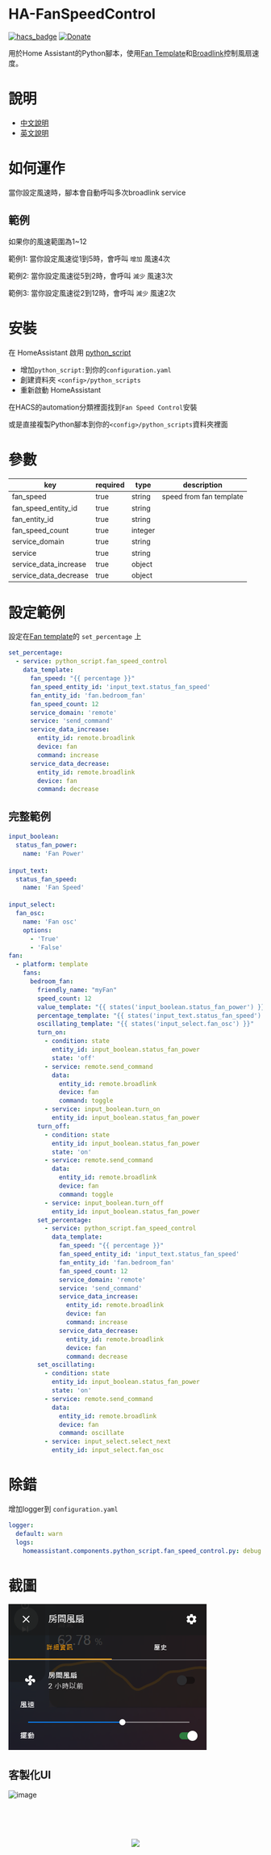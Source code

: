 # HA-FanSpeedControl

[![hacs_badge](https://img.shields.io/badge/HACS-Default-orange.svg)](https://github.com/custom-components/hacs)
[![Donate](https://img.shields.io/badge/donate-Coffee-yellow.svg)](https://www.buymeacoffee.com/dodoro)

用於Home Assistant的Python腳本，使用[Fan Template](https://www.home-assistant.io/integrations/fan.template/)和[Broadlink](https://www.home-assistant.io/integrations/broadlink/)控制風扇速度。

# 說明
- [中文說明](https://github.com/iml885203/HA-FanSpeedControl/blob/master/README_TW.md)
- [英文說明](https://github.com/iml885203/HA-FanSpeedControl/blob/master/README.md)

# 如何運作
當你設定風速時，腳本會自動呼叫多次broadlink service

## 範例
如果你的風速範圍為1~12

範例1: 當你設定風速從1到5時，會呼叫 `增加` 風速4次

範例2: 當你設定風速從5到2時，會呼叫 `減少` 風速3次

範例3: 當你設定風速從2到12時，會呼叫 `減少` 風速2次


# 安裝
在 HomeAssistant 啟用 [python_script](https://www.home-assistant.io/integrations/python_script/)

- 增加`python_script:`到你的`configuration.yaml`
- 創建資料夾 `<config>/python_scripts`
- 重新啟動 HomeAssistant

在HACS的automation分類裡面找到`Fan Speed Control`安裝

或是直接複製Python腳本到你的`<config>/python_scripts`資料夾裡面

# 參數
|key|required|type|description|
|-|-|-|-|
|fan_speed|true|string|speed from fan template|
|fan_speed_entity_id|true|string||
|fan_entity_id|true|string||
|fan_speed_count|true|integer||
|service_domain|true|string||
|service|true|string||
|service_data_increase|true|object||
|service_data_decrease|true|object||

# 設定範例
設定在[Fan template](https://www.home-assistant.io/integrations/fan.template/)的 `set_percentage` 上

```yaml
set_percentage:
  - service: python_script.fan_speed_control
    data_template:
      fan_speed: "{{ percentage }}"
      fan_speed_entity_id: 'input_text.status_fan_speed'
      fan_entity_id: 'fan.bedroom_fan'
      fan_speed_count: 12
      service_domain: 'remote'
      service: 'send_command'
      service_data_increase:
        entity_id: remote.broadlink
        device: fan
        command: increase
      service_data_decrease:
        entity_id: remote.broadlink
        device: fan
        command: decrease
```

## 完整範例
```yaml
input_boolean:
  status_fan_power:
    name: 'Fan Power'

input_text:
  status_fan_speed:
    name: 'Fan Speed'

input_select:
  fan_osc:
    name: 'Fan osc'
    options:
      - 'True'
      - 'False'
fan:
  - platform: template
    fans:
      bedroom_fan:
        friendly_name: "myFan"
        speed_count: 12
        value_template: "{{ states('input_boolean.status_fan_power') }}"
        percentage_template: "{{ states('input_text.status_fan_speed') | int }}"
        oscillating_template: "{{ states('input_select.fan_osc') }}"
        turn_on:
          - condition: state
            entity_id: input_boolean.status_fan_power
            state: 'off'
          - service: remote.send_command
            data:
              entity_id: remote.broadlink
              device: fan
              command: toggle
          - service: input_boolean.turn_on
            entity_id: input_boolean.status_fan_power
        turn_off:
          - condition: state
            entity_id: input_boolean.status_fan_power
            state: 'on'
          - service: remote.send_command
            data:
              entity_id: remote.broadlink
              device: fan
              command: toggle
          - service: input_boolean.turn_off
            entity_id: input_boolean.status_fan_power
        set_percentage:
          - service: python_script.fan_speed_control
            data_template:
              fan_speed: "{{ percentage }}"
              fan_speed_entity_id: 'input_text.status_fan_speed'
              fan_entity_id: 'fan.bedroom_fan'
              fan_speed_count: 12
              service_domain: 'remote'
              service: 'send_command'
              service_data_increase:
                entity_id: remote.broadlink
                device: fan
                command: increase
              service_data_decrease:
                entity_id: remote.broadlink
                device: fan
                command: decrease
        set_oscillating:
          - condition: state
            entity_id: input_boolean.status_fan_power
            state: 'on'
          - service: remote.send_command
            data:
              entity_id: remote.broadlink
              device: fan
              command: oscillate
          - service: input_select.select_next
            entity_id: input_select.fan_osc
```

# 除錯
增加logger到 `configuration.yaml`
```yaml
logger:
  default: warn
  logs:
    homeassistant.components.python_script.fan_speed_control.py: debug
```

# 截圖
![image](https://github.com/iml885203/HA-FanSpeedControl/blob/master/Screenshot/fan.png?raw=true)

## 客製化UI
![image](https://github.com/iml885203/HA-FanSpeedControl/blob/master/Screenshot/fanui.png?raw=true)



<br><br>
<p align="center">
<br>
<a href="https://www.buymeacoffee.com/dodoro" target="_blank">
  <img src="https://github.com/appcraftstudio/buymeacoffee/raw/master/Images/snapshot-bmc-button.png" width="300">
</a>
</p>
